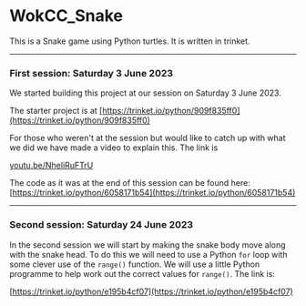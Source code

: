 # WokCC_Snake

This is a Snake game using Python turtles. It is written in trinket.

------------------------------------------------------------------------

### First session: Saturday 3 June 2023

We started building this project at our session on Saturday 3 June 2023.

The starter project is at
[https://trinket.io/python/909f835ff0](https://trinket.io/python/909f835ff0)

For those who weren't at the session but would like to catch up with what we did we have made a video to explain this. The link is

[youtu.be/NheIiRuFTrU](https://youtu.be/NheIiRuFTrU)

The code as it was at the end of this session can be found here:
[https://trinket.io/python/6058171b54](https://trinket.io/python/6058171b54)

------------------------------------------------------------------------

### Second session: Saturday 24 June 2023

In the second session we will start by making the snake body move along with the snake head. To do this we will need to use a Python ```for``` loop with some clever use of the ```range()``` function. We will use a little Python programme to help work out the correct values for ```range()```. The link is:

[https://trinket.io/python/e195b4cf07](https://trinket.io/python/e195b4cf07)

